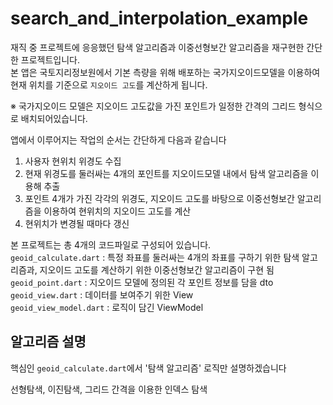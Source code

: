 # search_and_interpolation_example
재직 중 프로젝트에 응응했던 탐색 알고리즘과 이중선형보간 알고리즘을 재구현한 간단한 프로젝트입니다.  
본 앱은 국토지리정보원에서 기본 측량을 위해 배포하는 국가지오이드모델을 이용하여 현재 위치를 기준으로 `지오이드 고도`를 계산하게 됩니다.

※ 국가지오이드 모델은 지오이드 고도값을 가진 포인트가 일정한 간격의 그리드 형식으로 배치되어있습니다.

앱에서 이루어지는 작업의 순서는 간단하게 다음과 같습니다
1. 사용자 현위치 위경도 수집
2. 현재 위경도를 둘러싸는 4개의 포인트를 지오이드모델 내에서 탐색 알고리즘을 이용해 추출
3. 포인트 4개가 가진 각각의 위경도, 지오이드 고도를 바탕으로 이중선형보간 알고리즘을 이용하여 현위치의 지오이드 고도를 계산
4. 현위치가 변경될 때마다 갱신

본 프로젝트는 총 4개의 코드파일로 구성되어 있습니다.  
`geoid_calculate.dart` : 특정 좌표를 둘러싸는 4개의 좌표를 구하기 위한 탐색 알고리즘과, 지오이드 고도를 계산하기 위한 이중선형보간 알고리즘이 구현 됨  
`geoid_point.dart` : 지오이드 모델에 정의된 각 포인트 정보를 담을 dto  
`geoid_view.dart` : 데이터를 보여주기 위한 View  
`geoid_view_model.dart` : 로직이 담긴 ViewModel  

## 알고리즘 설명
핵심인 `geoid_calculate.dart`에서 '탐색 알고리즘' 로직만 설명하겠습니다

선형탐색, 이진탐색, 그리드 간격을 이용한 인덱스 탐색
